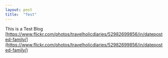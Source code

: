 ```yaml
---
layout: post
title:  "Test"
---
```


This is a Test Blog
[https://www.flickr.com/photos/travelholicdiaries/52982699856/in/dateposted-family/](https://www.flickr.com/photos/travelholicdiaries/52982699856/in/dateposted-family/)
